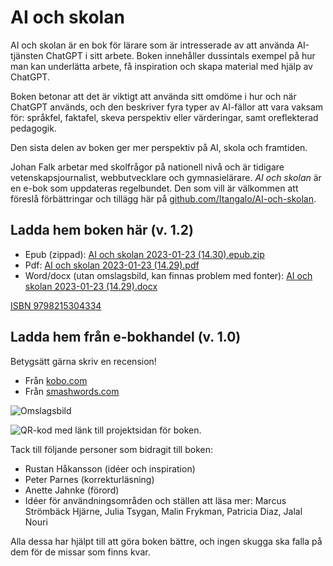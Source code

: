 # AI och skolan
AI och skolan är en bok för lärare som är intresserade av att använda AI-tjänsten ChatGPT i sitt arbete. Boken innehåller dussintals exempel på hur man kan underlätta arbete, få inspiration och skapa material med hjälp av ChatGPT.

Boken betonar att det är viktigt att använda sitt omdöme i hur och när ChatGPT används, och den beskriver fyra typer av AI-fällor att vara vaksam för: språkfel, faktafel, skeva perspektiv eller värderingar, samt oreflekterad pedagogik.

Den sista delen av boken ger mer perspektiv på AI, skola och framtiden.

Johan Falk arbetar med skolfrågor på nationell nivå och är tidigare vetenskapsjournalist, webbutvecklare och gymnasielärare. _AI och skolan_ är en e-bok som uppdateras regelbundet. Den som vill är välkommen att föreslå förbättringar och tillägg här på [github.com/Itangalo/AI-och-skolan][1].

## Ladda hem boken här (v. 1.2)

* Epub (zippad): [AI och skolan 2023-01-23 (14.30).epub.zip](https://github.com/Itangalo/AI-och-skolan/files/10480159/AI.och.skolan.2023-01-23.14.30.epub.zip)
* Pdf: [AI och skolan 2023-01-23 (14.29).pdf](https://github.com/Itangalo/AI-och-skolan/files/10480157/AI.och.skolan.2023-01-23.14.29.pdf)
* Word/docx (utan omslagsbild, kan finnas problem med fonter): [AI och skolan 2023-01-23 (14.29).docx](https://github.com/Itangalo/AI-och-skolan/files/10480156/AI.och.skolan.2023-01-23.14.29.docx)

[ISBN 9798215304334](https://isbnsearch.org/isbn/9798215304334)

## Ladda hem från e-bokhandel (v. 1.0)

Betygsätt gärna skriv en recension!

* Från [kobo.com](https://www.kobo.com/se/sv/ebook/ai-och-skolan)
* Från [smashwords.com](https://www.smashwords.com/books/view/1325975)

![Omslagsbild](https://user-images.githubusercontent.com/262940/213993430-e9175a69-bf5e-421c-b365-a7c4f906b854.png)

![QR-kod med länk till projektsidan för boken.][image-1]

Tack till följande personer som bidragit till boken:

* Rustan Håkansson (idéer och inspiration)
* Peter Parnes (korrekturläsning)
* Anette Jahnke (förord)
* Idéer för användningsområden och ställen att läsa mer: Marcus Strömbäck Hjärne, Julia Tsygan, Malin Frykman, Patricia Diaz, Jalal Nouri

Alla dessa har hjälpt till att göra boken bättre, och ingen skugga ska falla på dem för de missar som finns kvar.

[1]:	https://github.com/Itangalo/AI-och-skolan

[image-1]:	https://user-images.githubusercontent.com/262940/212624798-54e824c6-545c-4aea-a586-c0a86e87e63d.png
